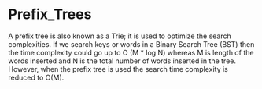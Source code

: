 # Prefix_Trees
A prefix tree is also known as a Trie; it is used to optimize the search complexities. If we search keys or words in a Binary Search Tree (BST) then the time complexity could go up to O (M * log N) whereas M is length of the words inserted and N is the total number of words inserted in the tree. However, when the prefix tree is used the search time complexity is reduced to O(M).
